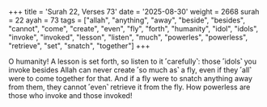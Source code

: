 +++
title = 'Surah 22, Verses 73'
date = '2025-08-30'
weight = 2668
surah = 22
ayah = 73
tags = ["allah", "anything", "away", "beside", "besides", "cannot", "come", "create", "even", "fly", "forth", "humanity", "idol", "idols", "invoke", "invoked", "lesson", "listen", "much", "powerles", "powerless", "retrieve", "set", "snatch", "together"]
+++

O humanity! A lesson is set forth, so listen to it ˹carefully˺: those ˹idols˺ you invoke besides Allah can never create ˹so much as˺ a fly, even if they ˹all˺ were to come together for that. And if a fly were to snatch anything away from them, they cannot ˹even˺ retrieve it from the fly. How powerless are those who invoke and those invoked!